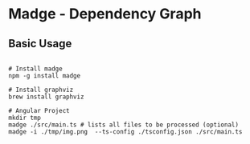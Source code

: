 # Madge - Dependency Graph

## Basic Usage

```shell

# Install madge
npm -g install madge

# Install graphviz
brew install graphviz

# Angular Project
mkdir tmp
madge ./src/main.ts # lists all files to be processed (optional)
madge -i ./tmp/img.png  --ts-config ./tsconfig.json ./src/main.ts

```
